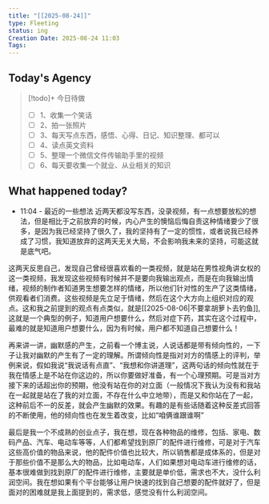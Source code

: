 ```yaml
---
title: "[[2025-08-24]]"
type: Fleeting
status: ing
Creation Date: 2025-08-24 11:03
Tags:
---
```

## Today's Agency
> [!todo]+ 今日待做
> - [ ] 1、收集一个笑话
> - [ ] 2、拍一张照片
> - [ ] 3、每天写点东西，感悟、心得、日记、知识整理、都可以
> - [ ] 4、读点英文资料
> - [ ] 5、整理一个微信文件传输助手里的视频
> - [ ] 6、每天要收集一个就业、从业相关的知识

## What happened today?
- 11:04 - 最近的一些想法
近两天都没写东西，没录视频，有一点想要放松的想法，但是相比于之前放弃的时候，内心产生的懊恼后悔自责这种情绪要少了很多，是因为我已经坚持了很久了，我的坚持有了一定的惯性，或者说我已经养成了习惯，我知道放弃的这两天无关大局，不会影响我未来的坚持，可能这就是底气吧。

这两天反思自己，发现自己曾经很喜欢看的一类视频，就是站在男性视角讲女权的这一类视频，我发现这些视频有时候并不是要向我输出观点，而是在向我输出情绪，视频的制作者知道男生想要怎样的情绪，所以他们针对性的生产了这类情绪，供观看者们消费。这些视频是先立足于情绪，然后在这个大方向上组织对应的观点。这和我之前提到的观点有点类似，就是[[2025-08-06|不要拿胡萝卜去钓鱼]],这就是一个典型的例子，知道用户想要什么，然后对症下药，其实在这个过程中，最难的就是知道用户想要什么，因为有时候，用户都不知道自己想要什么！

再来讲一讲，幽默感的产生，之前看一个博主说，人说话都是带有倾向性的，一下子让我对幽默的产生有了一定的理解。所谓倾向性是指对对方的情感上的评判，举例来说，假如我说“我说话有点直”、“我想和你讲道理”，这两句话的倾向性就在于我在情感上是不站在你这边的，所以你要做好准备，有一个心理预期。可是当对方接下来的话超出你的预期，他没有站在你的对立面（一般情况下我认为没有和我站在一起就是站在了我的对立面，不存在什么中立地带），而是又和你站在了一起，这种前后不一的反差，就会产生幽默的效果。有趣的是有些话随着这种反差式回答的不断使用，他的倾向性也在发生着改变，比如“咱俩谁跟谁啊”

最后是我一个不成熟的创业点子，我在想，现在各种物品的维修，包括、家电、数码产品、汽车、电动车等等，人们都希望找到原厂的配件进行维修，可是对于汽车这些高价值的物品来说，他的配件价值也比较大，所以销售都是成体系的，但是对于那些价值不是那么大的物品，比如电动车，人们如果想对电动车进行维修的话，基本很难做到找到原厂的配件进行维修，主要就是单价低，需求也不大，没什么利润空间。我在想如果有个平台能够让用户快速的找到自己想要的配件就好了，但是面对的困难就是我上面提到的，需求低，感觉没有什么利润空间。